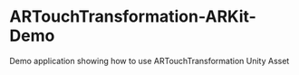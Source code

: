 # ARTouchTransformation-ARKit-Demo
Demo application showing how to use ARTouchTransformation Unity Asset
